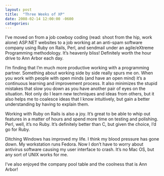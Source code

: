 ```yaml
---
layout: post
title:  "Three Weeks of XP"
date: 2008-02-14 12:00:00 -0600
categories: 
---
```


I&#8217;ve moved on from a job cowboy coding (read: shoot from the hip, work alone) ASP.NET websites to a job working at an anti-spam software company using Ruby on Rails, Perl, and sendmail under an agile/eXtreme Programming methodology.  It&#8217;s heavenly bliss!  Definitely worth the hour drive to Ann Arbor each day.

I&#8217;m finding that I&#8217;m much more productive working with a programming partner.  Something about working side by side really spurs me on.  When you work with people with open minds (and have an open mind) it&#8217;s a continuous learning and improvement process.  It also minimizes the stupid mistakes that slow you down as you have another pair of eyes on the situation.  Not only do I learn new techniques and ideas from others, but it also helps me to coalesce ideas that I know intuitively, but gain a better understanding by having to explain them.

Working with Ruby on Rails is also a joy.  It&#8217;s great to be able to whip out features in a matter of hours and spend more time on testing and polishing.  Perl, well, it&#8217;s no Ruby.  It&#8217;s definitely better than C, but given the choice, I&#8217;d go for Ruby.

Ditching Windows has improved my life.  I think my blood pressure has gone down.  My workstation runs Fedora.  Now I don&#8217;t have to worry about antivirus software causing my user interface to crash.  It&#8217;s no Mac OS, but any sort of UNIX works for me.

I&#8217;ve also enjoyed the company pool table and the coolness that is Ann Arbor!

